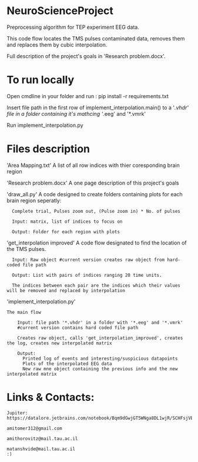 # NeuroScienceProject
  Preprocessing algorithm for TEP experiment EEG data.
  
  This code flow locates the TMS pulses contaminated data, removes them and replaces them by cubic interpolation.
  
  Full description of the project's goals in 'Research problem.docx'.

# To run locally
  Open cmdline in your folder and run : pip install -r requirements.txt
  
  Insert file path in the first row of implement_interpolation.main() to a '*.vhdr' file in a folder containing it's mathcing '*.eeg' and '*.vmrk'
  
  Run implement_interpolation.py

# Files description
  'Area Mapping.txt'
      A list of all row indices with thier coresponding brain region
      
  'Research problem.docx'
      A one page description of this project's goals
      
  'draw_all.py'
      A code designed to create folders containing plots for each brain region seperatly:
      
      Complete trial, Pulses zoom out, (Pulse zoom in) * No. of pulses
      
      Input: matrix, list of indices to focus on
      
      Output: Folder for each region with plots
      
  'get_interpolation improved'
      A code flow designated to find the location of the TMS pulses.
      
      Input: Raw object #current version creates raw object from hard-coded file path
      
      Output: List with pairs of indices ranging 20 time units.
      
      The indices between each pair are the indices which their values will be removed and replaced by interpolation
    
   'implement_interpolation.py'
   
    The main flow
    
        Input: file path '*.vhdr' in a folder with '*.eeg' and '*.vmrk'
        #current version contains hard coded file path
        
        Creates raw object, calls 'get_interpolation_improved', creates the log, creates new interpolated matrix
        
        Output:
          Printed log of events and interesting/suspicious datapoints
          Plots of the interpolated EEG data
          New raw mne object containing the previous info and the new interpolated matrix
          
 # Links & Contacts:
    Jupiter: https://datalore.jetbrains.com/notebook/Bqm9dGwjGT5WNga8DL1wjR/SCHFsjVEM44pRsRA94YbNK
    
    amitomer312@gmail.com
    
    amithorovitz@mail.tau.ac.il
    
    matanshvide@mail.tau.ac.il
    :)
    
    

